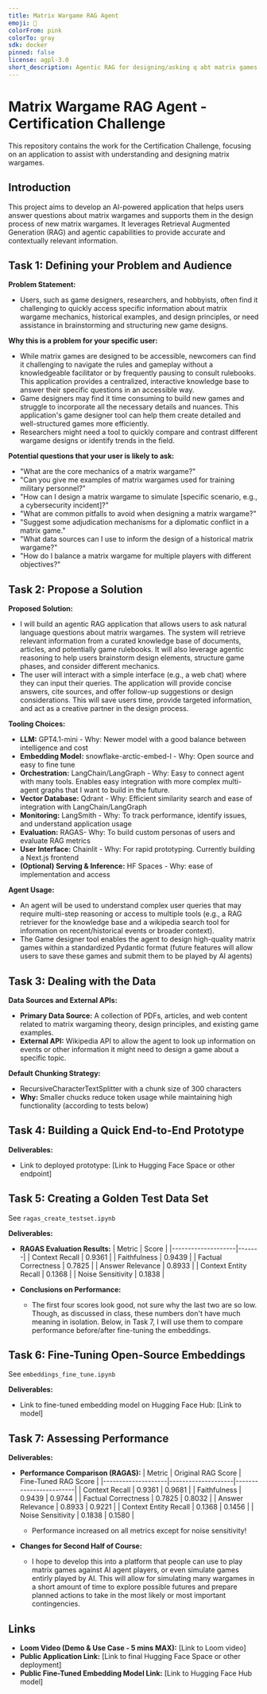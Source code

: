 ```yaml
---
title: Matrix Wargame RAG Agent
emoji: 🏃
colorFrom: pink
colorTo: gray
sdk: docker
pinned: false
license: agpl-3.0
short_description: Agentic RAG for designing/asking q abt matrix games
---
```


# Matrix Wargame RAG Agent - Certification Challenge

This repository contains the work for the Certification Challenge, focusing on an application to assist with understanding and designing matrix wargames.

## Introduction

This project aims to develop an AI-powered application that helps users answer questions about matrix wargames and supports them in the design process of new matrix wargames. It leverages Retrieval Augmented Generation (RAG) and agentic capabilities to provide accurate and contextually relevant information.

## Task 1: Defining your Problem and Audience

**Problem Statement:**
*   Users, such as game designers, researchers, and hobbyists, often find it challenging to quickly access specific information about matrix wargame mechanics, historical examples, and design principles, or need assistance in brainstorming and structuring new game designs.

**Why this is a problem for your specific user:**
*   While matrix games are designed to be accessible, newcomers can find it challenging to navigate the rules and gameplay without a knowledgeable facilitator or by frequently pausing to consult rulebooks. This application provides a centralized, interactive knowledge base to answer their specific questions in an accessible way.
*   Game designers may find it time consuming to build new games and struggle to incorporate all the necessary details and nuances. This application's game designer tool can help them create detailed and well-structured games more efficiently.
*   Researchers might need a tool to quickly compare and contrast different wargame designs or identify trends in the field.

**Potential questions that your user is likely to ask:**
*   "What are the core mechanics of a matrix wargame?"
*   "Can you give me examples of matrix wargames used for training military personnel?"
*   "How can I design a matrix wargame to simulate [specific scenario, e.g., a cybersecurity incident]?"
*   "What are common pitfalls to avoid when designing a matrix wargame?"
*   "Suggest some adjudication mechanisms for a diplomatic conflict in a matrix game."
*   "What data sources can I use to inform the design of a historical matrix wargame?"
*   "How do I balance a matrix wargame for multiple players with different objectives?"

## Task 2: Propose a Solution

**Proposed Solution:**
*   I will build an agentic RAG application that allows users to ask natural language questions about matrix wargames. The system will retrieve relevant information from a curated knowledge base of documents, articles, and potentially game rulebooks. It will also leverage agentic reasoning to help users brainstorm design elements, structure game phases, and consider different mechanics.
*   The user will interact with a simple interface (e.g., a web chat) where they can input their queries. The application will provide concise answers, cite sources, and offer follow-up suggestions or design considerations. This will save users time, provide targeted information, and act as a creative partner in the design process.

**Tooling Choices:**
*   **LLM:** GPT4.1-mini - Why: Newer model with a good balance between intelligence and cost
*   **Embedding Model:** snowflake-arctic-embed-l - Why: Open source and easy to fine tune
*   **Orchestration:** LangChain/LangGraph - Why: Easy to connect agent with many tools. Enables easy integration with more complex multi-agent graphs that I want to build in the future.
*   **Vector Database:** Qdrant - Why: Efficient similarity search and ease of integration with LangChain/LangGraph
*   **Monitoring:** LangSmith - Why:  To track performance, identify issues, and understand application usage
*   **Evaluation:** RAGAS- Why: To build custom personas of users and evaluate RAG metrics
*   **User Interface:** Chainlit - Why: For rapid prototyping. Currently building a Next.js frontend
*   **(Optional) Serving & Inference:** HF Spaces - Why: ease of implementation and access

**Agent Usage:**
*   An agent will be used to understand complex user queries that may require multi-step reasoning or access to multiple tools (e.g., a RAG retriever for the knowledge base and a wikipedia search tool for information on recent/historical events or broader context).
*   The Game designer tool enables the agent to design high-quality matrix games within a standardized Pydantic format (future features will allow users to save these games and submit them to be played by AI agents)

## Task 3: Dealing with the Data

**Data Sources and External APIs:**
*   **Primary Data Source:** A collection of PDFs, articles, and web content related to matrix wargaming theory, design principles, and existing game examples.
*   **External API:** Wikipedia API to allow the agent to look up information on events or other information it might need to design a game about a specific topic.

**Default Chunking Strategy:**
*   RecursiveCharacterTextSplitter with a chunk size of 300 characters
*   **Why:** Smaller chucks reduce token usage while maintaining high functionality (according to tests below)

## Task 4: Building a Quick End-to-End Prototype

**Deliverables:**
*   Link to deployed prototype: [Link to Hugging Face Space or other endpoint]

## Task 5: Creating a Golden Test Data Set

See `ragas_create_testset.ipynb`

**Deliverables:**
*   **RAGAS Evaluation Results:**
    | Metric             | Score |
    |--------------------|-------|
    | Context Recall         | 0.9361  |
    | Faithfulness           | 0.9439  |
    | Factual Correctness    | 0.7825  |
    | Answer Relevance       | 0.8933  |
    | Context Entity Recall  | 0.1368  |
    | Noise Sensitivity      | 0.1838  |

*   **Conclusions on Performance:**
    *   The first four scores look good, not sure why the last two are so low. Though, as discussed in class, these numbers don't have much meaning in isolation. Below, in Task 7, I will use them to compare performance before/after fine-tuning the embeddings.

## Task 6: Fine-Tuning Open-Source Embeddings

See `embeddings_fine_tune.ipynb`

**Deliverables:**
*   Link to fine-tuned embedding model on Hugging Face Hub: [Link to model]

## Task 7: Assessing Performance

**Deliverables:**
*   **Performance Comparison (RAGAS):**
    | Metric             | Original RAG Score | Fine-Tuned RAG Score |
    |--------------------|--------------------|------------------------|
    | Context Recall         | 0.9361            | 0.9681                 |
    | Faithfulness           | 0.9439            | 0.9744                 |
    | Factual Correctness    | 0.7825            | 0.8032                 |
    | Answer Relevance       | 0.8933             | 0.9221                 |
    | Context Entity Recall  | 0.1368             | 0.1456                |
    | Noise Sensitivity      | 0.1838             | 0.1580                |

    *   Performance increased on all metrics except for noise sensitivity!

*   **Changes for Second Half of Course:**
    *   I hope to develop this into a platform that people can use to play matrix games against AI agent players, or even simulate games entirly played by AI. This will allow for simulating many wargames in a short amount of time to explore possible futures and prepare planned actions to take in the most likely or most important contingencies.

## Links

*   **Loom Video (Demo & Use Case - 5 mins MAX):** [Link to Loom video]
*   **Public Application Link:** [Link to final Hugging Face Space or other deployment]
*   **Public Fine-Tuned Embedding Model Link:** [Link to Hugging Face Hub model]

